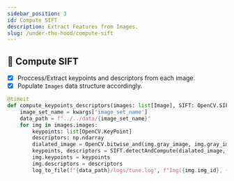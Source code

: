 ```yaml
---
sidebar_position: 3
id: Compute SIFT
description: Extract Features from Images.
slug: /under-the-hood/compute-sift
---
```


## 📝 Compute SIFT
- [X] Proccess/Extract keypoints and descriptors from each image.
- [X] Populate `Images` data structure accordingly.
```py
@timeit
def compute_keypoints_descriptors(images: list[Image], SIFT: OpenCV.SIFT, **kwargs) -> None:
    image_set_name = kwargs['image_set_name']
    data_path = f"../../data/{image_set_name}"
    for img in images.images:
        keypoints: list[OpenCV.KeyPoint]
        descriptors: np.ndarray
        dialated_image = OpenCV.bitwise_and(img.gray_image, img.gray_image, mask=img.mask)
        keypoints, descriptors = SIFT.detectAndCompute(dialated_image, None)
        img.keypoints = keypoints
        img.descriptors = descriptors
        log_to_file(f"{data_path}/logs/tune.log", f"Img({img.img_id}, {img.path}) has {len(img.keypoints)} keypoints and {len(img.descriptors)} descriptors.")
```
